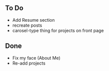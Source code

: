 ## To Do

- Add Resume section
- recreate posts
- carosel-type thing for projects on front page

## Done

- Fix my face (About Me)
- Re-add projects 
